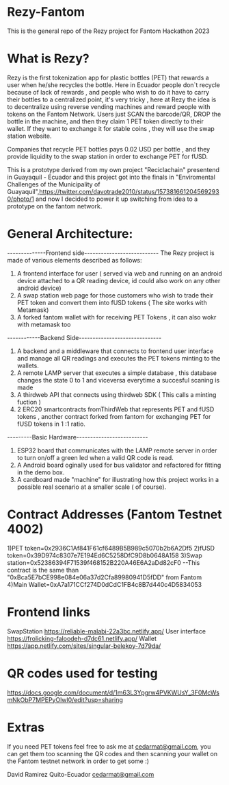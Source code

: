 # Rezy-Fantom
This is the general repo of the Rezy project for Fantom Hackathon 2023

# What is Rezy?
Rezy is the first tokenization app for plastic bottles (PET) that rewards a user when he/she recycles the bottle. Here in Ecuador people don`t recycle because of lack of rewards , and people who wish to do it have to carry their bottles to a centralized point, it's very tricky , here at Rezy the idea is to decentralize using reverse vending machines and reward people with tokens on the Fantom Network. Users just SCAN the barcode/QR, DROP the bottle in the machine, and then they claim  1 PET token directly to their wallet.
If they want to exchange it for stable coins , they will use the swap station website.

Companies that recycle PET bottles pays 0.02 USD per bottle , and they provide liquidity to the swap station in order to exchange PET for fUSD.

This is a prototype derived from my own project "Reciclachain" presentend in Guayaquil - Ecuador  and this project got into the finals in "Enviromental Challenges of the Municipality of Guayaquil",https://twitter.com/davotrade2010/status/1573816612045692930/photo/1 and now I decided to power it up switching from idea to a prototype on the fantom network.



# General Architecture:
--------------Frontend side---------------------------
The Rezy project is made of various elements described as follows:
1) A frontend interface for user ( served via web and running on an android device attached to a QR reading device, id could also work on any other android device)
2) A swap station web page for those customers who wish to trade their PET token and convert them into fUSD tokens ( The site works with Metamask)
3) A forked fantom wallet with for receiving PET Tokens , it can also wokr with metamask too

------------Backend Side------------------------------
1) A backend and a middleware that connects to frontend user interface and manage all QR readings and executes the PET tokens minting to the wallets.
2) A remote LAMP server that executes a simple database , this database changes the state 0 to 1 and viceversa everytime a succesful scaning is made
3) A thirdweb API that connects using thirdweb SDK ( This calls a minting fuction )
4) 2 ERC20 smartcontracts fromThirdWeb that represents PET and fUSD tokens , another contract forked from fantom for exchanging PET for fUSD tokens in 1 :1 ratio.

---------Basic Hardware--------------------------
1) ESP32 board that communicates with the LAMP remote server in order to turn on/off a green led when a valid QR code is read.
2) A Android board oginally used for bus validator and refactored for fitting in the demo box.
3) A cardboard made "machine" for illustrating how this project works in a possible real scenario at a smaller scale ( of course).

# Contract Addresses (Fantom Testnet 4002)
1)PET token=0x2936C1Af841F61cf6489B5B989c5070b2b6A2Df5
2)fUSD token=0x39D974c8307e7E194Ed6C5258DfC9D8b0648A158
3)Swap station=0x52386394F71539f468152B220A46E6A2aDd82cF0  --This contract is the same than "0xBca5E7bCE998e084e06a37d2Cfa89980941D5fDD" from Fantom
4)Main Wallet=0xA7a171CCf274D0dCdC1FB4c8B7d440c4D5834053

# Frontend links
 SwapStation   https://reliable-malabi-22a3bc.netlify.app/
 User interface https://frolicking-faloodeh-d7dc61.netlify.app/
 Wallet  https://app.netlify.com/sites/singular-belekoy-7d79da/

# QR codes used for testing
https://docs.google.com/document/d/1m63L3Ypgrw4PVKWUsY_3F0McWsmNkObP7MPEPyOlwl0/edit?usp=sharing

# Extras
If you need PET tokens feel free to ask me at cedarmat@gmail.com, you can get them too scanning the QR codes and then scanning your wallet on the Fantom testnet network in order to get some :)

David Ramirez 
Quito-Ecuador
cedarmat@gmail.com


